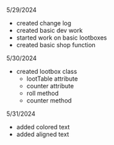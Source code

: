 5/29/2024
- created change log
- created basic dev work
- started work on basic lootboxes
- created basic shop function

5/30/2024
- created lootbox class
    - lootTable attribute
    - counter attribute
    - roll method
    - counter method

5/31/2024
- added colored text
- added aligned text